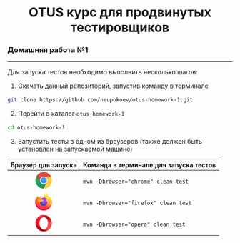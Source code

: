<h1 align="center">OTUS курс для продвинутых тестировщиков</h1>
<h3 align="left">Домашняя работа №1</h3>

---

Для запуска тестов необходимо выполнить несколько шагов: 
1. Скачать данный репозиторий, запустив команду в терминале
```bash
git clone https://github.com/neupokoev/otus-homework-1.git
```
2. Перейти в каталог `otus-homework-1`
```bash
cd otus-homework-1
```
3. Запустить тесты в одном из браузеров (также должен быть установлен на запускаемой машине)

|                        Браузер для запуска                        | Команда в терминале для запуска тестов  |
|:-----------------------------------------------------------------:|:----------------------------------------|
| <img src="src/main/resources/chrome.png" width="40" height="40">  | `mvn -Dbrowser="chrome" clean test`     |
| <img src="src/main/resources/firefox.png" width="40" height="40"> | `mvn -Dbrowser="firefox" clean test`    |
|  <img src="src/main/resources/opera.png" width="40" height="40">  | `mvn -Dbrowser="opera" clean test`      |